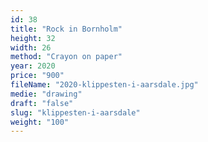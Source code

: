 ```yaml
---
id: 38
title: "Rock in Bornholm"
height: 32
width: 26
method: "Crayon on paper"
year: 2020
price: "900"
fileName: "2020-klippesten-i-aarsdale.jpg"
medie: "drawing"
draft: "false"
slug: "klippesten-i-aarsdale"
weight: "100"
---
```

